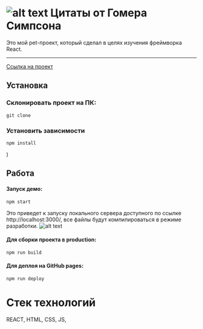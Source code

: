 ![alt text](src/images/blog.gif)
Цитаты от Гомера Симпсона
=============
Это мой pet-проект, который сделал в целях изучения фреймворка React. 
****
[Ссылка на проект](https://pavelcydep.github.io/react-blog/)


## Установка

### Склонировать проект на ПК:

    git clone 
 


### Установить зависимости

    npm install

)

## Работа

#### Запуск демо:

    npm start
    
Это приведет к запуску локального сервера доступного по ссылке http://localhost:3000/, все файлы будут компилироваться в режиме разработки.
![alt text](top.png)  

#### Для сборки проекта в production:

    npm run build
    
#### Для деплоя на GitHub pages:

    npm run deploy

Стек технологий
===============
REACT, HTML, CSS, JS,
 




